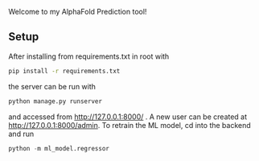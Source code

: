 Welcome to my AlphaFold Prediction tool!

## Setup

After installing from requirements.txt in root with 

```bash
pip install -r requirements.txt
```

the server can be run with

```python
python manage.py runserver
```

and accessed from http://127.0.0.1:8000/ . A new user can be created at http://127.0.0.1:8000/admin. To retrain the ML model, cd into the backend and run

```python
python -m ml_model.regressor
```
